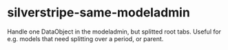 silverstripe-same-modeladmin
============================

Handle one DataObject in the modeladmin, but splitted root tabs. Useful for e.g. models that need splitting over a period, or parent.
